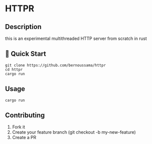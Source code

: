 # HTTPR

## Description
this is an experimental multithreaded HTTP server from scratch in rust


## 🚀 Quick Start
```shell
git clone https://github.com/bernoussama/httpr
cd httpr
cargo run
```
## Usage
```shell
cargo run
```
## Contributing
  1. Fork it
  2. Create your feature branch (git checkout -b my-new-feature)
  3. Create a PR
